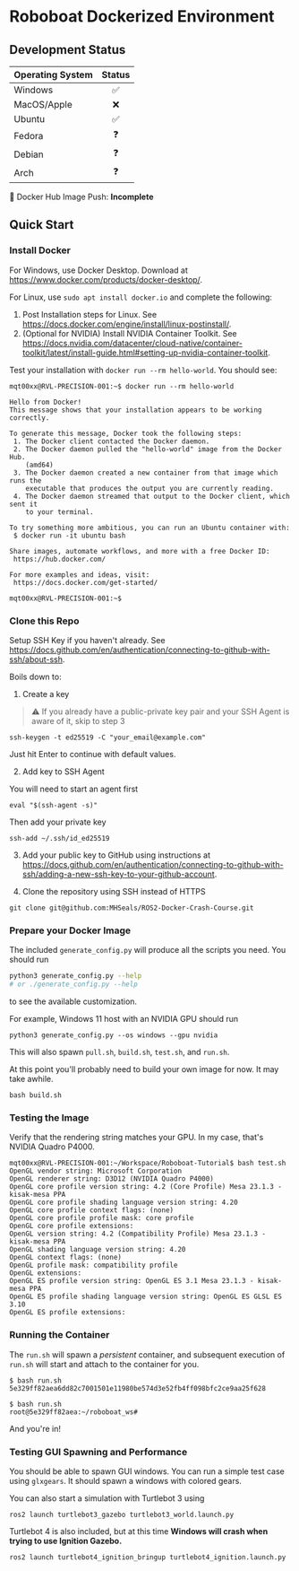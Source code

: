 # Roboboat Dockerized Environment

## Development Status

| Operating System | Status |
|------------------|:------:|
| Windows          |   ✅   |
| MacOS/Apple      |   ❌   |
| Ubuntu           |   ✅   |
| Fedora           |   ❓   |
| Debian           |   ❓   |
| Arch             |   ❓   |

🐳 Docker Hub Image Push: **Incomplete**

## Quick Start


### Install Docker

For Windows, use Docker Desktop. Download at https://www.docker.com/products/docker-desktop/.

For Linux, use `sudo apt install docker.io` and complete the following:

1. Post Installation steps for Linux. See https://docs.docker.com/engine/install/linux-postinstall/.
2. (Optional for NVIDIA) Install NVIDIA Container Toolkit. See https://docs.nvidia.com/datacenter/cloud-native/container-toolkit/latest/install-guide.html#setting-up-nvidia-container-toolkit.

Test your installation with `docker run --rm hello-world`. You should see:

```
mqt00xx@RVL-PRECISION-001:~$ docker run --rm hello-world

Hello from Docker!
This message shows that your installation appears to be working correctly.

To generate this message, Docker took the following steps:
 1. The Docker client contacted the Docker daemon.
 2. The Docker daemon pulled the "hello-world" image from the Docker Hub.
    (amd64)
 3. The Docker daemon created a new container from that image which runs the
    executable that produces the output you are currently reading.
 4. The Docker daemon streamed that output to the Docker client, which sent it
    to your terminal.

To try something more ambitious, you can run an Ubuntu container with:
 $ docker run -it ubuntu bash

Share images, automate workflows, and more with a free Docker ID:
 https://hub.docker.com/

For more examples and ideas, visit:
 https://docs.docker.com/get-started/

mqt00xx@RVL-PRECISION-001:~$
```

### Clone this Repo

Setup SSH Key if you haven't already. See https://docs.github.com/en/authentication/connecting-to-github-with-ssh/about-ssh.

Boils down to:

1. Create a key

> ⚠️ If you already have a public-private key pair and your SSH Agent is aware of it, skip to step 3

```
ssh-keygen -t ed25519 -C "your_email@example.com"
```

Just hit Enter to continue with default values.

2. Add key to SSH Agent

You will need to start an agent first

```
eval "$(ssh-agent -s)"
```

Then add your private key

```
ssh-add ~/.ssh/id_ed25519
```

3. Add your public key to GitHub using instructions at https://docs.github.com/en/authentication/connecting-to-github-with-ssh/adding-a-new-ssh-key-to-your-github-account.

4. Clone the repository using SSH instead of HTTPS

```
git clone git@github.com:MHSeals/ROS2-Docker-Crash-Course.git
```

### Prepare your Docker Image

The included `generate_config.py` will produce all the scripts you need. You should run

```bash
python3 generate_config.py --help
# or ./generate_config.py --help
```

to see the available customization.

For example, Windows 11 host with an NVIDIA GPU should run

```
python3 generate_config.py --os windows --gpu nvidia
```

This will also spawn `pull.sh`, `build.sh`, `test.sh`, and `run.sh`.

At this point you'll probably need to build your own image for now. It may take awhile.

```
bash build.sh
```

### Testing the Image

Verify that the rendering string matches your GPU. In my case, that's NVIDIA Quadro P4000.

```
mqt00xx@RVL-PRECISION-001:~/Workspace/Roboboat-Tutorial$ bash test.sh
OpenGL vendor string: Microsoft Corporation
OpenGL renderer string: D3D12 (NVIDIA Quadro P4000)
OpenGL core profile version string: 4.2 (Core Profile) Mesa 23.1.3 - kisak-mesa PPA
OpenGL core profile shading language version string: 4.20
OpenGL core profile context flags: (none)
OpenGL core profile profile mask: core profile
OpenGL core profile extensions:
OpenGL version string: 4.2 (Compatibility Profile) Mesa 23.1.3 - kisak-mesa PPA
OpenGL shading language version string: 4.20
OpenGL context flags: (none)
OpenGL profile mask: compatibility profile
OpenGL extensions:
OpenGL ES profile version string: OpenGL ES 3.1 Mesa 23.1.3 - kisak-mesa PPA
OpenGL ES profile shading language version string: OpenGL ES GLSL ES 3.10
OpenGL ES profile extensions:
```

### Running the Container

The `run.sh` will spawn a *persistent* container, and subsequent execution of `run.sh` will start and attach to the container for you.

```
$ bash run.sh
5e329ff82aea6dd82c7001501e11980be574d3e52fb4ff098bfc2ce9aa25f628

$ bash run.sh
root@5e329ff82aea:~/roboboat_ws#
```

And you're in!

### Testing GUI Spawning and Performance

You should be able to spawn GUI windows. You can run a simple test case using `glxgears`. It should spawn a windows with colored gears.

You can also start a simulation with Turtlebot 3 using

```
ros2 launch turtlebot3_gazebo turtlebot3_world.launch.py
```

Turtlebot 4 is also included, but at this time **Windows will crash when trying to use Ignition Gazebo.**

```
ros2 launch turtlebot4_ignition_bringup turtlebot4_ignition.launch.py
```